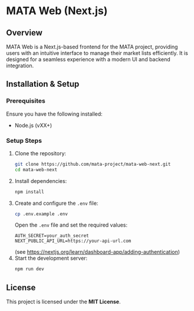 # MATA Web (Next.js)

## Overview
MATA Web is a Next.js-based frontend for the MATA project, providing users with an intuitive interface to manage their market lists efficiently. It is designed for a seamless experience with a modern UI and backend integration.

## Installation & Setup
### Prerequisites
Ensure you have the following installed:
- Node.js (vXX+)

### Setup Steps
1. Clone the repository:
   ```bash
   git clone https://github.com/mata-project/mata-web-next.git
   cd mata-web-next
   ```
2. Install dependencies:
   ```bash
   npm install
   ```
3. Create and configure the `.env` file:
   ```bash
   cp .env.example .env
   ```
   Open the `.env` file and set the required values:
   ```env
   AUTH_SECRET=your_auth_secret
   NEXT_PUBLIC_API_URL=https://your-api-url.com
   ```
   (see https://nextjs.org/learn/dashboard-app/adding-authentication)
4. Start the development server:
   ```bash
   npm run dev
   ```


## License
This project is licensed under the **MIT License**.

